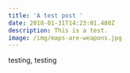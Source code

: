 ```yaml
---
title: 'A test post '
date: 2018-01-31T14:23:01.480Z
description: This is a test.
image: /img/maps-are-weapons.jpg
---
```

testing, testing
